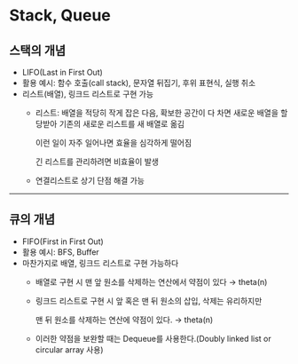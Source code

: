 # Stack, Queue

## 스택의 개념

- LIFO(Last in First Out)
- 활용 예시: 함수 호출(call stack), 문자열 뒤집기, 후위 표현식, 실행 취소
- 리스트(배열), 링크드 리스트로 구현 가능
    - 리스트: 배열을 적당히 작게 잡은 다음, 확보한 공간이 다 차면 새로운 배열을 할당받아 기존의 새로운 리스트를 새 배열로 옮김
        
        이런 일이 자주 일어나면 효율을 심각하게 떨어짐
        
        긴 리스트를 관리하려면 비효율이 발생
        
    - 연결리스트로 상기 단점 해결 가능

---

## 큐의 개념

- FIFO(First in First Out)
- 활용 예시: BFS, Buffer
- 마찬가지로 배열, 링크드 리스트로 구현 가능하다
    - 배열로 구현 시 맨 앞 원소를 삭제하는 연산에서 약점이 있다 → theta(n)
    - 링크드 리스트로 구현 시 앞 혹은 맨 뒤 원소의 삽입, 삭제는 유리하지만
        
        맨 뒤 원소를 삭제하는 연산에 약점이 있다. → theta(n)
        
    - 이러한 약점을 보완할 때는 Dequeue를 사용한다.(Doubly linked list or circular array 사용)